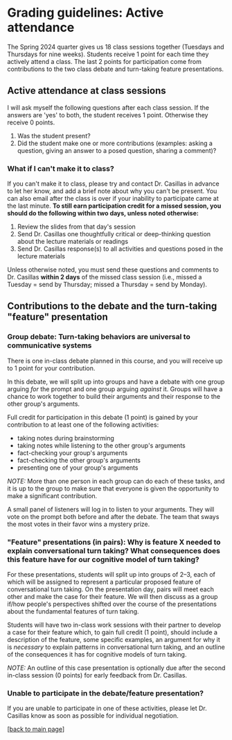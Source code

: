 # Grading guidelines: Active attendance

The Spring 2024 quarter gives us 18 class sessions together (Tuesdays and Thursdays for nine weeks). Students receive 1 point for each time they actively attend a class. The last 2 points for participation come from contributions to the two class debate and turn-taking feature presentations.

## Active attendance at class sessions
I will ask myself the following questions after each class session. If the answers are 'yes' to both, the student receives 1 point. Otherwise they receive 0 points.

1. Was the student present?
2. Did the student make one or more contributions (examples: asking a question, giving an answer to a posed question, sharing a comment)?

### What if I can't make it to class?

If you can't make it to class, please try and contact Dr. Casillas in advance to let her know, and add a brief note about why you can't be present. You can also email after the class is over if your inability to participate came at the last minute. **To still earn participation credit for a missed session, you should do the following within two days, unless noted otherwise:**

1. Review the slides from that day's session
2. Send Dr. Casillas one thoughtfully critical or deep-thinking question about the lecture materials or readings
3. Send Dr. Casillas response(s) to all activities and questions posed in the lecture materials

Unless otherwise noted, you must send these questions and comments to Dr. Casillas **within 2 days** of the missed class session (i.e., missed a Tuesday = send by Thursday; missed a Thursday = send by Monday).


## Contributions to the debate and the turn-taking "feature" presentation

### Group debate: Turn-taking behaviors are universal to communicative systems
There is one in-class debate planned in this course, and you will receive up to 1 point for your contribution.

In this debate, we will split up into groups and have a debate with one group arguing _for_ the prompt and one group arguing _against_ it. Groups will have a chance to work together to build their arguments and their response to the other group's arguments.

Full credit for participation in this debate (1 point) is gained by your contribution to at least one of the following activities:

- taking notes during brainstorming
- taking notes while listening to the other group's arguments
- fact-checking your group's arguments
- fact-checking the other group's arguments
- presenting one of your group's arguments

_NOTE:_ More than one person in each group can do each of these tasks, and it is up to the group to make sure that everyone is given the opportunity to make a significant contribution.

A small panel of listeners will log in to listen to your arguments. They will vote on the prompt both before and after the debate. The team that sways the most votes in their favor wins a mystery prize.

### "Feature" presentations (in pairs): Why is feature X needed to explain conversational turn taking? What consequences does this feature have for our cognitive model of turn taking?

For these presentations, students will split up into groups of 2–3, each of which will be assigned to represent a particular proposed feature of conversational turn taking. On the presentation day, pairs will meet each other and make the case for their feature. We will then discuss as a group if/how people's perspectives shifted over the course of the presentations about the fundamental features of turn taking.

Students will have two in-class work sessions with their partner to develop a case for their feature which, to gain full credit (1 point), should include a description of the feature, some specific examples, an argument for why it is *necessary* to explain patterns in conversational turn taking, and an outline of the consequences it has for cognitive models of turn taking.

_NOTE:_ An outline of this case presentation is optionally due after the second in-class session (0 points) for early feedback from Dr. Casillas.

### Unable to participate in the debate/feature presentation?
If you are unable to participate in one of these activities, please let Dr. Casillas know as soon as possible for individual negotiation.

[[back to main page](../../casillas-devcommcomp-spring2024-syllabus/)]